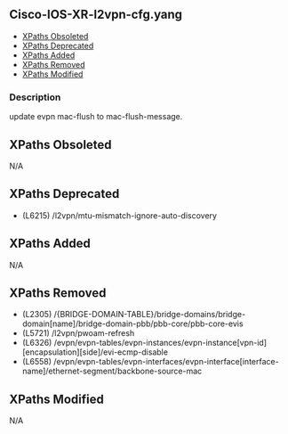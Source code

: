 ## Cisco-IOS-XR-l2vpn-cfg.yang

- [XPaths Obsoleted](#xpaths-obsoleted)
- [XPaths Deprecated](#xpaths-deprecated)
- [XPaths Added](#xpaths-added)
- [XPaths Removed](#xpaths-removed)
- [XPaths Modified](#xpaths-modified)

### Description

update evpn mac-flush to mac-flush-message.

## XPaths Obsoleted

N/A

## XPaths Deprecated

- (L6215)	/l2vpn/mtu-mismatch-ignore-auto-discovery

## XPaths Added

N/A

## XPaths Removed

- (L2305)	/{BRIDGE-DOMAIN-TABLE}/bridge-domains/bridge-domain[name]/bridge-domain-pbb/pbb-core/pbb-core-evis
- (L5721)	/l2vpn/pwoam-refresh
- (L6326)	/evpn/evpn-tables/evpn-instances/evpn-instance[vpn-id][encapsulation][side]/evi-ecmp-disable
- (L6558)	/evpn/evpn-tables/evpn-interfaces/evpn-interface[interface-name]/ethernet-segment/backbone-source-mac

## XPaths Modified

N/A

